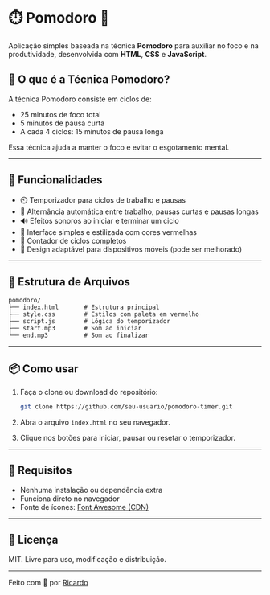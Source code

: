 # ⏱️ Pomodoro 🍅

Aplicação simples baseada na técnica **Pomodoro** para auxiliar no foco e na produtividade, desenvolvida com **HTML**, **CSS** e **JavaScript**.

## 📌 O que é a Técnica Pomodoro?

A técnica Pomodoro consiste em ciclos de:
- 25 minutos de foco total
- 5 minutos de pausa curta
- A cada 4 ciclos: 15 minutos de pausa longa

Essa técnica ajuda a manter o foco e evitar o esgotamento mental.

---

## 🚀 Funcionalidades

- ⏲️ Temporizador para ciclos de trabalho e pausas
- 🔁 Alternância automática entre trabalho, pausas curtas e pausas longas
- 🔊 Efeitos sonoros ao iniciar e terminar um ciclo
- 🎨 Interface simples e estilizada com cores vermelhas
- 🎯 Contador de ciclos completos
- 📱 Design adaptável para dispositivos móveis (pode ser melhorado)

---

## 📁 Estrutura de Arquivos

```
pomodoro/
├── index.html       # Estrutura principal
├── style.css        # Estilos com paleta em vermelho
├── script.js        # Lógica do temporizador
├── start.mp3        # Som ao iniciar
└── end.mp3          # Som ao finalizar
```

---

## 📦 Como usar

1. Faça o clone ou download do repositório:
   ```bash
   git clone https://github.com/seu-usuario/pomodoro-timer.git
   ```

2. Abra o arquivo `index.html` no seu navegador.

3. Clique nos botões para iniciar, pausar ou resetar o temporizador.

---

## 📌 Requisitos

- Nenhuma instalação ou dependência extra
- Funciona direto no navegador
- Fonte de ícones: [Font Awesome (CDN)](https://cdnjs.com)

---

## 📄 Licença

MIT. Livre para uso, modificação e distribuição.

---

Feito com 🍅 por [Ricardo](https://github.com/RicardoMGM)
